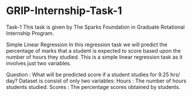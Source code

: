 # GRIP-Internship-Task-1
Task-1 This task is given by The Sparks Foundation in Graduate Rotational Internship Program.

Simple Linear Regression
In this regression task we will predict the percentage of marks that a student is expected to score based upon the number of hours they studied. This is a simple linear regression task as it involves just two variables.

Question : What will be predicted score if a student studies for 9.25 hrs/ day?
Dataset is consist of only two variables:
Hours : The number of hours students studied.
Scores : The percentage scores obtained by students.
